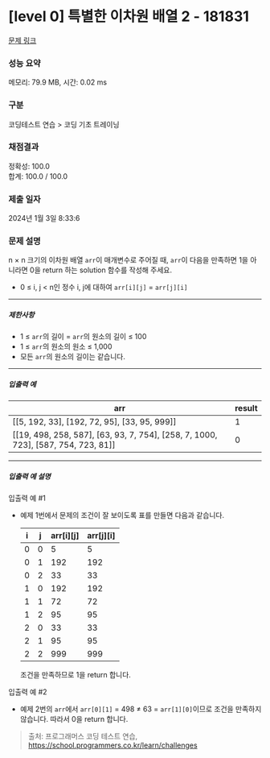 # [level 0] 특별한 이차원 배열 2 - 181831 

[문제 링크](https://school.programmers.co.kr/learn/courses/30/lessons/181831) 

### 성능 요약

메모리: 79.9 MB, 시간: 0.02 ms

### 구분

코딩테스트 연습 > 코딩 기초 트레이닝

### 채점결과

정확성: 100.0<br/>합계: 100.0 / 100.0

### 제출 일자

2024년 1월 3일 8:33:6

### 문제 설명

<p>n × n 크기의 이차원 배열 <code>arr</code>이 매개변수로 주어질 때, <code>arr</code>이 다음을 만족하면 1을 아니라면 0을 return 하는 solution 함수를 작성해 주세요.</p>

<ul>
<li>0 ≤ i, j &lt; n인 정수 i, j에 대하여 <code>arr[i][j]</code> = <code>arr[j][i]</code></li>
</ul>

<hr>

<h5>제한사항</h5>

<ul>
<li>1 ≤ <code>arr</code>의 길이 = <code>arr</code>의 원소의 길이 ≤ 100</li>
<li>1 ≤ <code>arr</code>의 원소의 원소 ≤ 1,000</li>
<li>모든 <code>arr</code>의 원소의 길이는 같습니다.</li>
</ul>

<hr>

<h5>입출력 예</h5>
<table class="table">
        <thead><tr>
<th>arr</th>
<th>result</th>
</tr>
</thead>
        <tbody><tr>
<td>[[5, 192, 33], [192, 72, 95], [33, 95, 999]]</td>
<td>1</td>
</tr>
<tr>
<td>[[19, 498, 258, 587], [63, 93, 7, 754], [258, 7, 1000, 723], [587, 754, 723, 81]]</td>
<td>0</td>
</tr>
</tbody>
      </table>
<hr>

<h5>입출력 예 설명</h5>

<p>입출력 예 #1</p>

<ul>
<li><p>예제 1번에서 문제의 조건이 잘 보이도록 표를 만들면 다음과 같습니다.</p>
<table class="table">
        <thead><tr>
<th>i</th>
<th>j</th>
<th>arr[i][j]</th>
<th>arr[j][i]</th>
</tr>
</thead>
        <tbody><tr>
<td>0</td>
<td>0</td>
<td>5</td>
<td>5</td>
</tr>
<tr>
<td>0</td>
<td>1</td>
<td>192</td>
<td>192</td>
</tr>
<tr>
<td>0</td>
<td>2</td>
<td>33</td>
<td>33</td>
</tr>
<tr>
<td>1</td>
<td>0</td>
<td>192</td>
<td>192</td>
</tr>
<tr>
<td>1</td>
<td>1</td>
<td>72</td>
<td>72</td>
</tr>
<tr>
<td>1</td>
<td>2</td>
<td>95</td>
<td>95</td>
</tr>
<tr>
<td>2</td>
<td>0</td>
<td>33</td>
<td>33</td>
</tr>
<tr>
<td>2</td>
<td>1</td>
<td>95</td>
<td>95</td>
</tr>
<tr>
<td>2</td>
<td>2</td>
<td>999</td>
<td>999</td>
</tr>
</tbody>
      </table>
<p>조건을 만족하므로 1을 return 합니다.</p></li>
</ul>

<p>입출력 예 #2</p>

<ul>
<li>예제 2번의 <code>arr</code>에서 <code>arr[0][1]</code> = 498 ≠ 63 = <code>arr[1][0]</code>이므로 조건을 만족하지 않습니다. 따라서 0을 return 합니다.</li>
</ul>


> 출처: 프로그래머스 코딩 테스트 연습, https://school.programmers.co.kr/learn/challenges